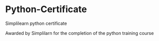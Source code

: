 # Python-Certificate
Simplilearn python certificate

Awarded by Simplilarn for the completion of the python training course
